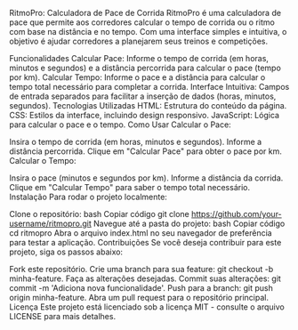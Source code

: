 RitmoPro: Calculadora de Pace de Corrida
RitmoPro é uma calculadora de pace que permite aos corredores calcular o tempo de corrida ou o ritmo com base na distância e no tempo. Com uma interface simples e intuitiva, o objetivo é ajudar corredores a planejarem seus treinos e competições.

Funcionalidades
Calcular Pace: Informe o tempo de corrida (em horas, minutos e segundos) e a distância percorrida para calcular o pace (tempo por km).
Calcular Tempo: Informe o pace e a distância para calcular o tempo total necessário para completar a corrida.
Interface Intuitiva: Campos de entrada separados para facilitar a inserção de dados (horas, minutos, segundos).
Tecnologias Utilizadas
HTML: Estrutura do conteúdo da página.
CSS: Estilos da interface, incluindo design responsivo.
JavaScript: Lógica para calcular o pace e o tempo.
Como Usar
Calcular o Pace:

Insira o tempo de corrida (em horas, minutos e segundos).
Informe a distância percorrida.
Clique em "Calcular Pace" para obter o pace por km.
Calcular o Tempo:

Insira o pace (minutos e segundos por km).
Informe a distância da corrida.
Clique em "Calcular Tempo" para saber o tempo total necessário.
Instalação
Para rodar o projeto localmente:

Clone o repositório:
bash
Copiar código
git clone https://github.com/your-username/ritmopro.git
Navegue até a pasta do projeto:
bash
Copiar código
cd ritmopro
Abra o arquivo index.html no seu navegador de preferência para testar a aplicação.
Contribuições
Se você deseja contribuir para este projeto, siga os passos abaixo:

Fork este repositório.
Crie uma branch para sua feature: git checkout -b minha-feature.
Faça as alterações desejadas.
Commit suas alterações: git commit -m 'Adiciona nova funcionalidade'.
Push para a branch: git push origin minha-feature.
Abra um pull request para o repositório principal.
Licença
Este projeto está licenciado sob a licença MIT - consulte o arquivo LICENSE para mais detalhes.

